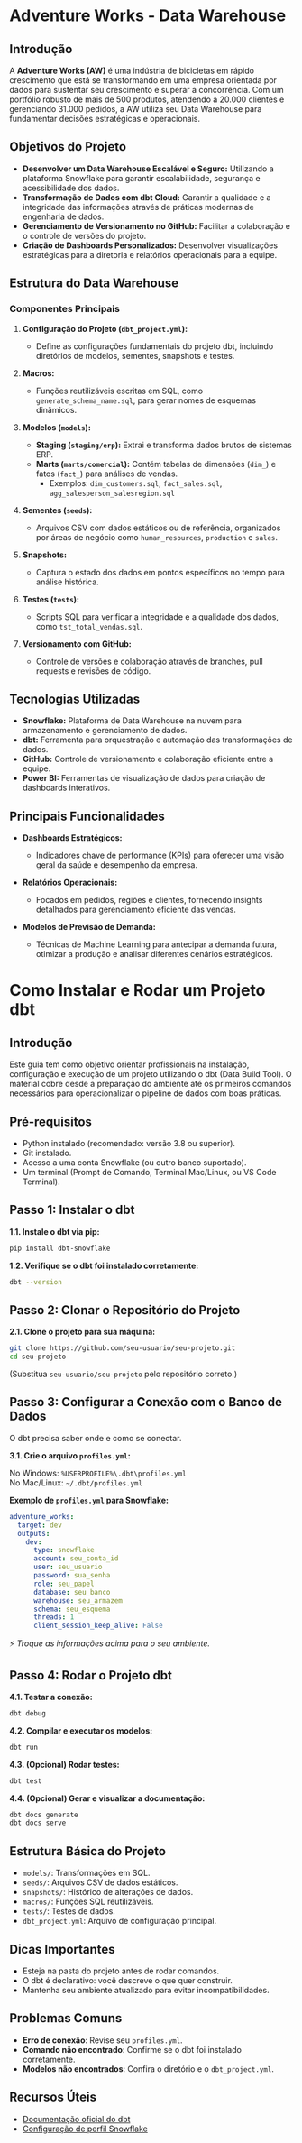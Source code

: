 # Adventure Works - Data Warehouse

## Introdução

A **Adventure Works (AW)** é uma indústria de bicicletas em rápido crescimento que está se transformando em uma empresa orientada por dados para sustentar seu crescimento e superar a concorrência. Com um portfólio robusto de mais de 500 produtos, atendendo a 20.000 clientes e gerenciando 31.000 pedidos, a AW utiliza seu Data Warehouse para fundamentar decisões estratégicas e operacionais.

## Objetivos do Projeto

- **Desenvolver um Data Warehouse Escalável e Seguro:** Utilizando a plataforma Snowflake para garantir escalabilidade, segurança e acessibilidade dos dados.
- **Transformação de Dados com dbt Cloud:** Garantir a qualidade e a integridade das informações através de práticas modernas de engenharia de dados.
- **Gerenciamento de Versionamento no GitHub:** Facilitar a colaboração e o controle de versões do projeto.
- **Criação de Dashboards Personalizados:** Desenvolver visualizações estratégicas para a diretoria e relatórios operacionais para a equipe.

## Estrutura do Data Warehouse

### Componentes Principais

1. **Configuração do Projeto (`dbt_project.yml`):**
   - Define as configurações fundamentais do projeto dbt, incluindo diretórios de modelos, sementes, snapshots e testes.

2. **Macros:**
   - Funções reutilizáveis escritas em SQL, como `generate_schema_name.sql`, para gerar nomes de esquemas dinâmicos.

3. **Modelos (`models`):**
   - **Staging (`staging/erp`):** Extrai e transforma dados brutos de sistemas ERP.
   - **Marts (`marts/comercial`):** Contém tabelas de dimensões (`dim_`) e fatos (`fact_`) para análises de vendas.
     - Exemplos: `dim_customers.sql`, `fact_sales.sql`, `agg_salesperson_salesregion.sql`

4. **Sementes (`seeds`):**
   - Arquivos CSV com dados estáticos ou de referência, organizados por áreas de negócio como `human_resources`, `production` e `sales`.

5. **Snapshots:**
   - Captura o estado dos dados em pontos específicos no tempo para análise histórica.

6. **Testes (`tests`):**
   - Scripts SQL para verificar a integridade e a qualidade dos dados, como `tst_total_vendas.sql`.

7. **Versionamento com GitHub:**
   - Controle de versões e colaboração através de branches, pull requests e revisões de código.

## Tecnologias Utilizadas

- **Snowflake:** Plataforma de Data Warehouse na nuvem para armazenamento e gerenciamento de dados.
- **dbt:** Ferramenta para orquestração e automação das transformações de dados.
- **GitHub:** Controle de versionamento e colaboração eficiente entre a equipe.
- **Power BI:** Ferramentas de visualização de dados para criação de dashboards interativos.

## Principais Funcionalidades

- **Dashboards Estratégicos:**
  - Indicadores chave de performance (KPIs) para oferecer uma visão geral da saúde e desempenho da empresa.
  
- **Relatórios Operacionais:**
  - Focados em pedidos, regiões e clientes, fornecendo insights detalhados para gerenciamento eficiente das vendas.
  
- **Modelos de Previsão de Demanda:**
  - Técnicas de Machine Learning para antecipar a demanda futura, otimizar a produção e analisar diferentes cenários estratégicos.


# Como Instalar e Rodar um Projeto dbt

## Introdução
Este guia tem como objetivo orientar profissionais na instalação, configuração e execução de um projeto utilizando o dbt (Data Build Tool). O material cobre desde a preparação do ambiente até os primeiros comandos necessários para operacionalizar o pipeline de dados com boas práticas.

## Pré-requisitos
- Python instalado (recomendado: versão 3.8 ou superior).
- Git instalado.
- Acesso a uma conta Snowflake (ou outro banco suportado).
- Um terminal (Prompt de Comando, Terminal Mac/Linux, ou VS Code Terminal).

## Passo 1: Instalar o dbt
**1.1. Instale o dbt via pip:**
```bash
pip install dbt-snowflake
```

**1.2. Verifique se o dbt foi instalado corretamente:**
```bash
dbt --version
```

## Passo 2: Clonar o Repositório do Projeto
**2.1. Clone o projeto para sua máquina:**
```bash
git clone https://github.com/seu-usuario/seu-projeto.git
cd seu-projeto
```
(Substitua `seu-usuario/seu-projeto` pelo repositório correto.)

## Passo 3: Configurar a Conexão com o Banco de Dados
O dbt precisa saber onde e como se conectar.

**3.1. Crie o arquivo `profiles.yml`:**

No Windows: `%USERPROFILE%\.dbt\profiles.yml`  
No Mac/Linux: `~/.dbt/profiles.yml`

**Exemplo de `profiles.yml` para Snowflake:**
```yaml
adventure_works:
  target: dev
  outputs:
    dev:
      type: snowflake
      account: seu_conta_id
      user: seu_usuario
      password: sua_senha
      role: seu_papel
      database: seu_banco
      warehouse: seu_armazem
      schema: seu_esquema
      threads: 1
      client_session_keep_alive: False
```
⚡ *Troque as informações acima para o seu ambiente.*

## Passo 4: Rodar o Projeto dbt

**4.1. Testar a conexão:**
```bash
dbt debug
```

**4.2. Compilar e executar os modelos:**
```bash
dbt run
```

**4.3. (Opcional) Rodar testes:**
```bash
dbt test
```

**4.4. (Opcional) Gerar e visualizar a documentação:**
```bash
dbt docs generate
dbt docs serve
```

## Estrutura Básica do Projeto
- `models/`: Transformações em SQL.
- `seeds/`: Arquivos CSV de dados estáticos.
- `snapshots/`: Histórico de alterações de dados.
- `macros/`: Funções SQL reutilizáveis.
- `tests/`: Testes de dados.
- `dbt_project.yml`: Arquivo de configuração principal.

## Dicas Importantes
- Esteja na pasta do projeto antes de rodar comandos.
- O dbt é declarativo: você descreve o que quer construir.
- Mantenha seu ambiente atualizado para evitar incompatibilidades.

## Problemas Comuns
- **Erro de conexão**: Revise seu `profiles.yml`.
- **Comando não encontrado**: Confirme se o dbt foi instalado corretamente.
- **Modelos não encontrados**: Confira o diretório e o `dbt_project.yml`.

## Recursos Úteis
- [Documentação oficial do dbt](https://docs.getdbt.com/)
- [Configuração de perfil Snowflake](https://docs.getdbt.com/reference/warehouse-profiles/snowflake-profile)
